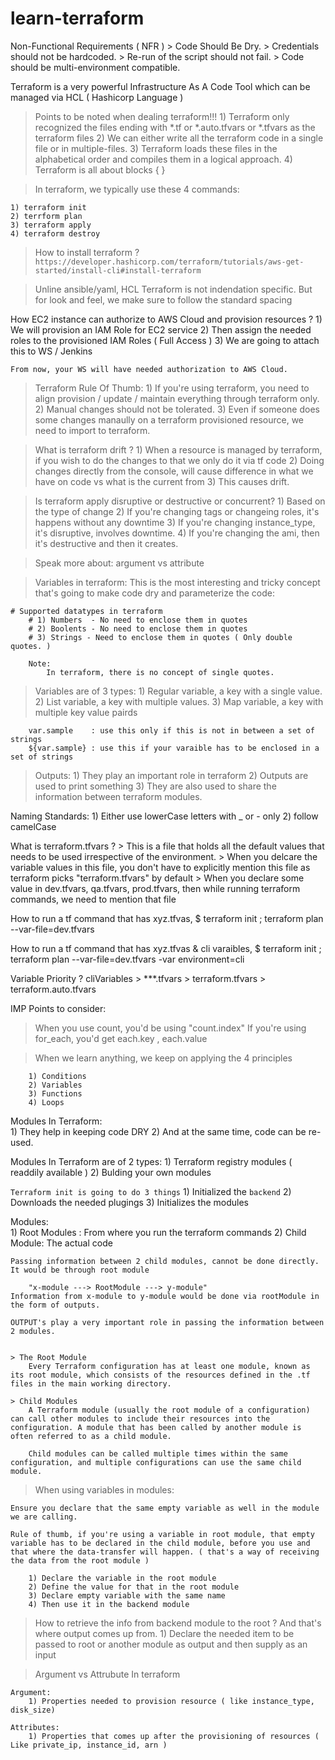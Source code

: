 # learn-terraform

<!-- NFR -->
Non-Functional Requirements ( NFR )
    > Code Should Be Dry.
    > Credentials should not be hardcoded.
    > Re-run of the script should not fail.
    > Code should be multi-environment compatible.

Terraform is a very powerful Infrastructure As A Code Tool which can be managed via HCL ( Hashicorp Language )

> Points to be noted when dealing terraform!!!
    1) Terraform only recognized the files ending with *.tf or *.auto.tfvars or *.tfvars as the terraform files 
    2) We can either write all the terraform code in a single file or in multiple-files. 
    3) Terraform loads these files in the alphabetical order and compiles them in a logical approach.
    4) Terraform is all about blocks  { }

> In terraform, we typically use these 4 commands:  

    1) terraform init 
    2) terrform plan 
    3) terraform apply
    4) terraform destroy

> How to install terraform ?
    `https://developer.hashicorp.com/terraform/tutorials/aws-get-started/install-cli#install-terraform`
    
> Unline ansible/yaml, HCL Terraform is not indendation specific. But for look and feel, we make sure to follow the standard spacing

How EC2 instance can authorize to AWS Cloud and provision resources ?
    1) We will provision an IAM Role for EC2 service
    2) Then assign the needed roles to the provisioned IAM Roles ( Full Access )
    3) We are going to attach this to WS / Jenkins 
    
    From now, your WS will have needed authorization to AWS Cloud.

> Terraform Rule Of Thumb:
    1) If you're using terraform, you need to align provision / update / maintain everything through terraform only.
    2) Manual changes should not be tolerated.
    3) Even if someone does some changes manaully on a terraform provisioned resource, we need to import to terraform. 

> What is terraform drift ?
    1) When a resource is managed by terraform, if you wish to do the changes to that we only do it via tf code
    2) Doing changes directly from the console, will cause difference in what we have on code vs what is the current from
    3) This causes drift.

> Is terraform apply disruptive or destructive or concurrent? 
    1) Based on the type of change
    2) If you're changing tags or changeing roles, it's happens without any downtime
    3) If you're changing instance_type, it's disruptive, involves downtime.
    4) If you're changing the ami, then it's destructive and then it creates.

> Speak more about: argument vs attribute

> Variables in terraform: 
    This is the most interesting and tricky concept that's going to make code dry and parameterize the code: 

    # Supported datatypes in terraform
        # 1) Numbers  - No need to enclose them in quotes
        # 2) Boolents - No need to enclose them in quotes
        # 3) Strings - Need to enclose them in quotes ( Only double quotes. )

        Note: 
            In terraform, there is no concept of single quotes.

> Variables are of 3 types: 
    1) Regular variable, a key with a single value. 
    2) List variable, a key with multiple values.
    3) Map variable, a key with multiple key value pairds

```
    var.sample    : use this only if this is not in between a set of strings 
    ${var.sample} : use this if your varaible has to be enclosed in a set of strings
```

> Outputs:
    1) They play an important role in terraform
    2) Outputs are used to print something
    3) They are also used to share the information between terraform modules.

Naming Standards:
    1) Either use lowerCase letters with _ or - only
    2) follow camelCase 


What is terraform.tfvars ?
    > This is a file that holds all the default values that needs to be used irrespective of the environment.
    > When you delcare the variable values in this file, you don't have to explicitly mention this file as terraform picks "terraform.tfvars" by default
    > When you declare some value in dev.tfvars, qa.tfvars, prod.tfvars, then while running terraform commands, we need to mention that file

How to run a tf command that has xyz.tfvas,
    $ terraform init ; terraform plan --var-file=dev.tfvars 

How to run a tf command that has xyz.tfvas & cli varaibles,
    $ terraform init ; terraform plan --var-file=dev.tfvars  -var environment=cli

Variable Priority ?
    cliVariables > ***.tfvars > terraform.tfvars > terraform.auto.tfvars

IMP Points to consider: 
> When you use count, you'd be using "count.index"
> If you're using for_each, you'd get  each.key , each.value 

> When we learn anything, we keep on applying the 4 principles 

```
    1) Conditions 
    2) Variables
    3) Functions 
    4) Loops 
```

Modules In Terraform:   
    1) They help in keeping code DRY 
    2) And at the same time, code can be re-used. 

Modules In Terraform are of 2 types: 
    1) Terraform registry modules ( readdily available )
    2) Bulding your own modules

`Terraform init is going to do 3 things`
    1) Initialized the `backend`
    2) Downloads the needed plugings
    3) Initializes the modules

Modules:    
    1) Root Modules : From where you run the terraform commands
    2) Child Module: The actual code 

    Passing information between 2 child modules, cannot be done directly. It would be through root module

        "x-module ---> RootModule ---> y-module"
    Information from x-module to y-module would be done via rootModule in the form of outputs.

    OUTPUT's play a very important role in passing the information between 2 modules.


    > The Root Module
        Every Terraform configuration has at least one module, known as its root module, which consists of the resources defined in the .tf files in the main working directory.

    > Child Modules
        A Terraform module (usually the root module of a configuration) can call other modules to include their resources into the configuration. A module that has been called by another module is often referred to as a child module.

        Child modules can be called multiple times within the same configuration, and multiple configurations can use the same child module.


> When using variables in modules:

    Ensure you declare that the same empty variable as well in the module we are calling.

    Rule of thumb, if you're using a variable in root module, that empty variable has to be declared in the child module, before you use and that where the data-transfer will happen. ( that's a way of receiving the data from the root module )

        1) Declare the variable in the root module
        2) Define the value for that in the root module
        3) Declare empty variable with the same name 
        4) Then use it in the backend module

> How to retrieve the info from backend module to the root ? 
    And that's where output comes up from.
        1) Declare the needed item to be passed to root or another module as output and then supply as an input
    
> Argument vs Attrubute In terraform

    Argument:
        1) Properties needed to provision resource ( like instance_type, disk_size)
    
    Attributes:
        1) Properties that comes up after the provisioning of resources ( Like private_ip, instance_id, arn )